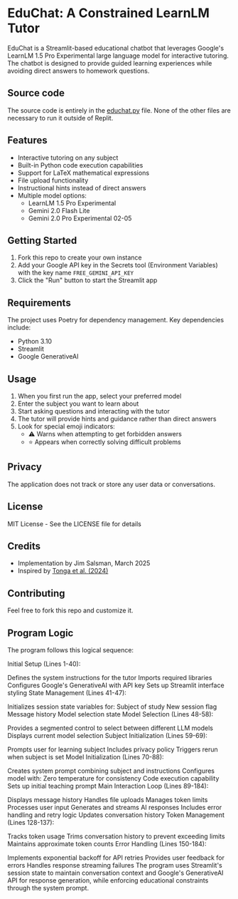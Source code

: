 
# EduChat: A Constrained LearnLM Tutor

EduChat is a Streamlit-based educational chatbot that leverages Google's LearnLM 1.5 Pro Experimental large language model for interactive tutoring. The chatbot is designed to provide guided learning experiences while avoiding direct answers to homework questions.

## Source code

The source code is entirely in the [educhat.py](educhat.py) file. None of the other files are necessary to run it outside of Replit.

## Features

- Interactive tutoring on any subject
- Built-in Python code execution capabilities
- Support for LaTeX mathematical expressions
- File upload functionality
- Instructional hints instead of direct answers
- Multiple model options:
  - LearnLM 1.5 Pro Experimental
  - Gemini 2.0 Flash Lite
  - Gemini 2.0 Pro Experimental 02-05

## Getting Started

1. Fork this repo to create your own instance
2. Add your Google API key in the Secrets tool (Environment Variables) with the key name `FREE_GEMINI_API_KEY`
3. Click the "Run" button to start the Streamlit app

## Requirements

The project uses Poetry for dependency management. Key dependencies include:
- Python 3.10
- Streamlit
- Google GenerativeAI

## Usage

1. When you first run the app, select your preferred model
2. Enter the subject you want to learn about
3. Start asking questions and interacting with the tutor
4. The tutor will provide hints and guidance rather than direct answers
5. Look for special emoji indicators:
   - ⚠️ Warns when attempting to get forbidden answers
   - ⭐ Appears when correctly solving difficult problems

## Privacy

The application does not track or store any user data or conversations.

## License

MIT License - See the LICENSE file for details

## Credits

- Implementation by Jim Salsman, March 2025
- Inspired by [Tonga et al. (2024)](https://arxiv.org/abs/2411.03495)

## Contributing

Feel free to fork this repo and customize it.

## Program Logic

The program follows this logical sequence:

Initial Setup (Lines 1-40):

Defines the system instructions for the tutor
Imports required libraries
Configures Google's GenerativeAI with API key
Sets up Streamlit interface styling
State Management (Lines 41-47):

Initializes session state variables for:
Subject of study
New session flag
Message history
Model selection state
Model Selection (Lines 48-58):

Provides a segmented control to select between different LLM models
Displays current model selection
Subject Initialization (Lines 59-69):

Prompts user for learning subject
Includes privacy policy
Triggers rerun when subject is set
Model Initialization (Lines 70-88):

Creates system prompt combining subject and instructions
Configures model with:
Zero temperature for consistency
Code execution capability
Sets up initial teaching prompt
Main Interaction Loop (Lines 89-184):

Displays message history
Handles file uploads
Manages token limits
Processes user input
Generates and streams AI responses
Includes error handling and retry logic
Updates conversation history
Token Management (Lines 128-137):

Tracks token usage
Trims conversation history to prevent exceeding limits
Maintains approximate token counts
Error Handling (Lines 150-184):

Implements exponential backoff for API retries
Provides user feedback for errors
Handles response streaming failures
The program uses Streamlit's session state to maintain conversation context and Google's GenerativeAI API for response generation, while enforcing educational constraints through the system prompt.
